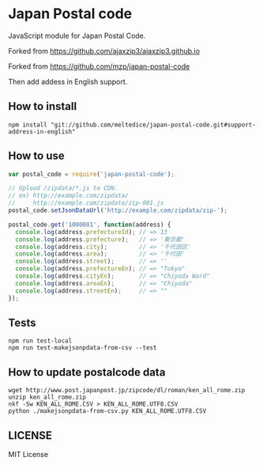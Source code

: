 # Japan Postal code
JavaScript module for Japan Postal Code.

Forked from https://github.com/ajaxzip3/ajaxzip3.github.io

Forked from https://github.com/mzp/japan-postal-code

Then add addess in English support.

## How to install
```
npm install "git://github.com/meltedice/japan-postal-code.git#support-address-in-english"
```

## How to use
```js
var postal_code = require('japan-postal-code');

// Upload /zipdata/*.js to CDN.
// ex) http://example.com/zipdata/
//     http://example.com/zipdata/zip-001.js
postal_code.setJsonDataUrl('http://example.com/zipdata/zip-');

postal_code.get('1000001', function(address) {
  console.log(address.prefectureId); // => 13
  console.log(address.prefecture);   // => '東京都'
  console.log(address.city);         // => '千代田区'
  console.log(address.area);         // => '千代田'
  console.log(address.street);       // => ''
  console.log(address.prefectureEn); // => "Tokyo"
  console.log(address.cityEn);       // => "Chiyoda Ward"
  console.log(address.areaEn);       // => "Chiyoda"
  console.log(address.streetEn);     // => ""
});
```

## Tests
```
npm run test-local
npm run test-makejsonpdata-from-csv --test
```

## How to update postalcode data

```
wget http://www.post.japanpost.jp/zipcode/dl/roman/ken_all_rome.zip
unzip ken_all_rome.zip
nkf -Sw KEN_ALL_ROME.CSV > KEN_ALL_ROME.UTF8.CSV
python ./makejsonpdata-from-csv.py KEN_ALL_ROME.UTF8.CSV
```

## LICENSE
MIT License
